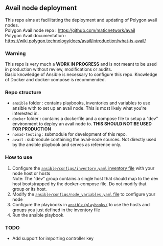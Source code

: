 ## Avail node deployment

This repo aims at facillitating the deployment and updating of Polygon avail nodes.<br>
Polygon Avail node repo : https://github.com/maticnetwork/avail<br>
Polygon Avail documentation : https://wiki.polygon.technology/docs/avail/introduction/what-is-avail/

### Warning
This repo is very much a **WORK IN PROGRESS** and is not meant to be used in production without review, modifications or audits.<br>
Basic knowledge of Ansible is necessary to configure this repo. Knowledge of Docker and docker-compose is recommended.

### Repo structure
 * `ansible` folder : contains playbooks, inventories and variables to use ansible with to set up an avail node. This is most likely what you're interested in.
 * `docker` folder : contains a dockerfile and a compose file to setup a "dev" environment to deploy an avail node to. **THIS SHOULD NOT BE USED FOR PRODUCTION**
 * `nomad-testing` : submodule for development of this repo.
 * `avail` : submodule containing the avail-node sources. Not directly used by the ansible playbook and serves as reference only.

### How to use
 1. Configure the [`ansible/configs/inventory.yaml` inventory file](/ansible/configs/inventory.yaml) with your node host or hosts<br>
    Note: The "dev" group contains a single host that should map to the dev host bootstrapped by the docker-compose file. Do not modify that group or its host.
 2. Modify the [`ansible/configs/node_variables.yaml` file](/ansible/configs/node_variables.yaml) to configure  your node
 3. Configure the playbooks in [`ansible/playbooks/`](/ansible/playbooks/) to use the hosts and groups you just defined in the inventory file
 4. Run the ansible playbook.

### TODO
 * Add support for importing controller key